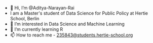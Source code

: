 - 👋 Hi, I’m @Aditya-Narayan-Rai
- I am a Master's student of Data Science for Public Policy at Hertie School, Berlin
- 👀 I’m interested in Data Science and Machine Learning
- 🌱 I’m currently learning R
- 📫 How to reach me - 235843@students.hertie-school.org

<!---
Aditya-Narayan-Rai/Aditya-Narayan-Rai is a ✨ special ✨ repository because its `README.md` (this file) appears on your GitHub profile.
You can click the Preview link to take a look at your changes.
--->
